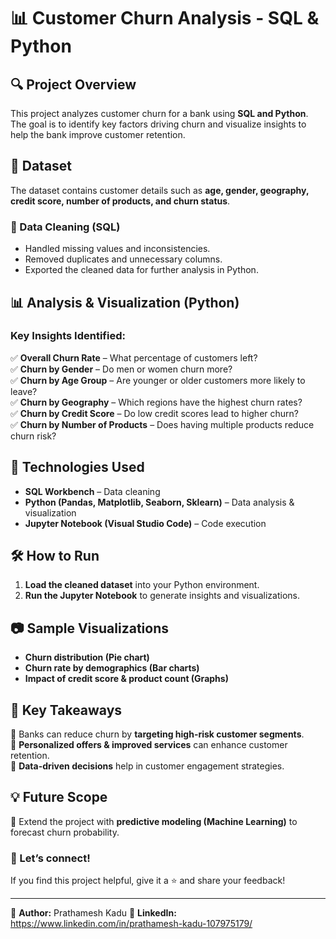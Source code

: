 # 📊 Customer Churn Analysis - SQL & Python

## 🔍 Project Overview
This project analyzes customer churn for a bank using **SQL and Python**. The goal is to identify key factors driving churn and visualize insights to help the bank improve customer retention.

## 📁 Dataset
The dataset contains customer details such as **age, gender, geography, credit score, number of products, and churn status**.

### 🔹 Data Cleaning (SQL)
- Handled missing values and inconsistencies.
- Removed duplicates and unnecessary columns.
- Exported the cleaned data for further analysis in Python.

## 📊 Analysis & Visualization (Python)
### **Key Insights Identified:**
✅ **Overall Churn Rate** – What percentage of customers left?  
✅ **Churn by Gender** – Do men or women churn more?  
✅ **Churn by Age Group** – Are younger or older customers more likely to leave?  
✅ **Churn by Geography** – Which regions have the highest churn rates?  
✅ **Churn by Credit Score** – Do low credit scores lead to higher churn?  
✅ **Churn by Number of Products** – Does having multiple products reduce churn risk?  

## 📌 Technologies Used
- **SQL Workbench** – Data cleaning
- **Python (Pandas, Matplotlib, Seaborn, Sklearn)** – Data analysis & visualization
- **Jupyter Notebook (Visual Studio Code)** – Code execution

## 🛠 How to Run
1. **Load the cleaned dataset** into your Python environment.
2. **Run the Jupyter Notebook** to generate insights and visualizations.

## 📷 Sample Visualizations
- **Churn distribution (Pie chart)**
- **Churn rate by demographics (Bar charts)**
- **Impact of credit score & product count (Graphs)**

## 🎯 Key Takeaways
🔹 Banks can reduce churn by **targeting high-risk customer segments**.  
🔹 **Personalized offers & improved services** can enhance customer retention.  
🔹 **Data-driven decisions** help in customer engagement strategies.  

## 💡 Future Scope
🚀 Extend the project with **predictive modeling (Machine Learning)** to forecast churn probability.  

### 📢 Let’s connect!
If you find this project helpful, give it a ⭐ and share your feedback!

---
📌 **Author:** Prathamesh Kadu
📌 **LinkedIn:** https://www.linkedin.com/in/prathamesh-kadu-107975179/ 

